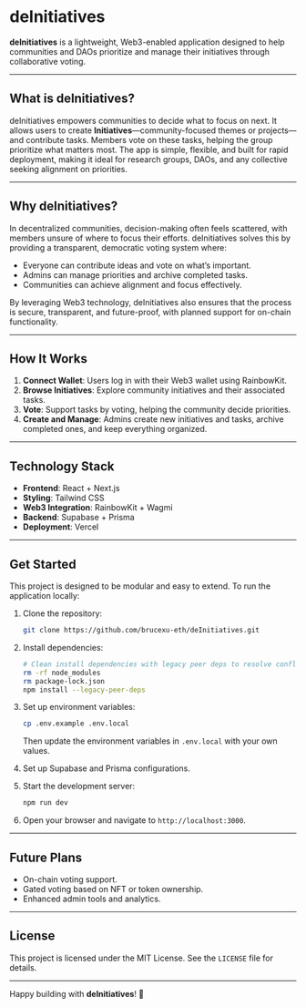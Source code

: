 # deInitiatives

**deInitiatives** is a lightweight, Web3-enabled application designed to help communities and DAOs prioritize and manage their initiatives through collaborative voting.

---

## What is deInitiatives?

deInitiatives empowers communities to decide what to focus on next. It allows users to create **Initiatives**—community-focused themes or projects—and contribute tasks. Members vote on these tasks, helping the group prioritize what matters most. The app is simple, flexible, and built for rapid deployment, making it ideal for research groups, DAOs, and any collective seeking alignment on priorities.

---

## Why deInitiatives?

In decentralized communities, decision-making often feels scattered, with members unsure of where to focus their efforts. deInitiatives solves this by providing a transparent, democratic voting system where:

- Everyone can contribute ideas and vote on what’s important.
- Admins can manage priorities and archive completed tasks.
- Communities can achieve alignment and focus effectively.

By leveraging Web3 technology, deInitiatives also ensures that the process is secure, transparent, and future-proof, with planned support for on-chain functionality.

---

## How It Works

1. **Connect Wallet**: Users log in with their Web3 wallet using RainbowKit.
2. **Browse Initiatives**: Explore community initiatives and their associated tasks.
3. **Vote**: Support tasks by voting, helping the community decide priorities.
4. **Create and Manage**: Admins create new initiatives and tasks, archive completed ones, and keep everything organized.

---

## Technology Stack

- **Frontend**: React + Next.js
- **Styling**: Tailwind CSS
- **Web3 Integration**: RainbowKit + Wagmi
- **Backend**: Supabase + Prisma
- **Deployment**: Vercel

---

## Get Started

This project is designed to be modular and easy to extend. To run the application locally:

1. Clone the repository:

   ```bash
   git clone https://github.com/brucexu-eth/deInitiatives.git
   ```

2. Install dependencies:

   ```bash
   # Clean install dependencies with legacy peer deps to resolve conflicts
   rm -rf node_modules
   rm package-lock.json
   npm install --legacy-peer-deps
   ```

3. Set up environment variables:
   ```bash
   cp .env.example .env.local
   ```
   Then update the environment variables in `.env.local` with your own values.

4. Set up Supabase and Prisma configurations.
5. Start the development server:
   ```bash
   npm run dev
   ```
6. Open your browser and navigate to `http://localhost:3000`.

---

## Future Plans

- On-chain voting support.
- Gated voting based on NFT or token ownership.
- Enhanced admin tools and analytics.

---

## License

This project is licensed under the MIT License. See the `LICENSE` file for details.

---

Happy building with **deInitiatives**! 🎉
